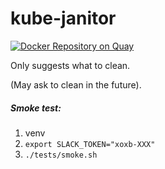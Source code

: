 # kube-janitor
[![Docker Repository on Quay](https://quay.io/repository/verygoodsecurity/kube-janitor/status "Docker Repository on Quay")](https://quay.io/repository/verygoodsecurity/kube-janitor)

Only suggests what to clean. 

(May ask to clean in the future).

##### Smoke test:
1. venv
1. `export SLACK_TOKEN="xoxb-XXX"`
1. `./tests/smoke.sh`
